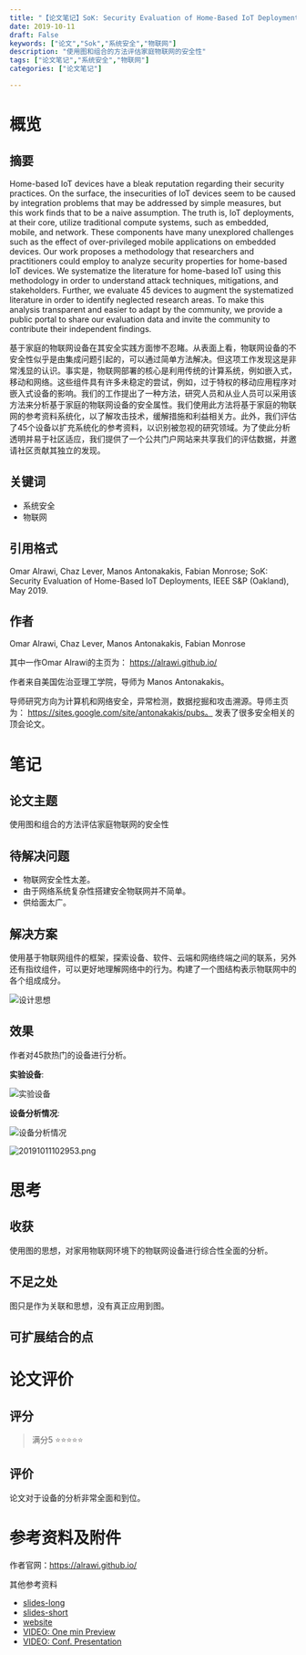 ```yaml
---
title: "【论文笔记】SoK: Security Evaluation of Home-Based IoT Deployments"
date: 2019-10-11
draft: False
keywords: ["论文","Sok","系统安全","物联网"]
description: "使用图和组合的方法评估家庭物联网的安全性"
tags: ["论文笔记","系统安全","物联网"]
categories: ["论文笔记"]

---
```


# 概览
## 摘要
Home-based IoT devices have a bleak reputation regarding their security practices. On the surface, the insecurities of IoT devices seem to be caused by integration problems that may be addressed by simple measures, but this work finds that to be a naive assumption. The truth is, IoT deployments, at their core, utilize traditional compute systems, such as embedded, mobile, and network. These components have many unexplored challenges such as the effect of over-privileged mobile applications on embedded devices. Our work proposes a methodology that researchers and practitioners could employ to analyze security properties for home-based IoT devices. We systematize the literature for home-based IoT using this methodology in order to understand attack techniques, mitigations, and stakeholders. Further, we evaluate 45 devices to augment the systematized literature in order to identify neglected research areas. To make this analysis transparent and easier to adapt by the community, we provide a public portal to share our evaluation data and invite the community to contribute their independent findings.

基于家庭的物联网设备在其安全实践方面惨不忍睹。从表面上看，物联网设备的不安全性似乎是由集成问题引起的，可以通过简单方法解决。但这项工作发现这是非常浅显的认识。事实是，物联网部署的核心是利用传统的计算系统，例如嵌入式，移动和网络。这些组件具有许多未稳定的尝试，例如，过于特权的移动应用程序对嵌入式设备的影响。我们的工作提出了一种方法，研究人员和从业人员可以采用该方法来分析基于家庭的物联网设备的安全属性。我们使用此方法将基于家庭的物联网的参考资料系统化，以了解攻击技术，缓解措施和利益相关方。此外，我们评估了45个设备以扩充系统化的参考资料，以识别被忽视的研究领域。为了使此分析透明并易于社区适应，我们提供了一个公共门户网站来共享我们的评估数据，并邀请社区贡献其独立的发现。

## 关键词
 - 系统安全
 - 物联网

## 引用格式
Omar Alrawi, Chaz Lever, Manos Antonakakis, Fabian Monrose; SoK: Security Evaluation of Home-Based IoT Deployments, IEEE S&P (Oakland), May 2019.
## 作者
Omar Alrawi, Chaz Lever, Manos Antonakakis, Fabian Monrose

其中一作Omar Alrawi的主页为： https://alrawi.github.io/

作者来自美国佐治亚理工学院，导师为	Manos Antonakakis。

导师研究方向为计算机和网络安全，异常检测，数据挖掘和攻击溯源。导师主页为： https://sites.google.com/site/antonakakis/pubs。 发表了很多安全相关的顶会论文。


# 笔记
## 论文主题
使用图和组合的方法评估家庭物联网的安全性
## 待解决问题

 - 物联网安全性太差。
 - 由于网络系统复杂性搭建安全物联网并不简单。
 - 供给面太广。

## 解决方案
使用基于物联网组件的框架，探索设备、软件、云端和网络终端之间的联系，另外还有指纹组件，可以更好地理解网络中的行为。构建了一个图结构表示物联网中的各个组成成分。

![设计思想](https://cdn.jsdelivr.net/gh/m2kar/bucket/img/20191011102625.png)

## 效果
作者对45款热门的设备进行分析。

**实验设备**:

![实验设备](https://cdn.jsdelivr.net/gh/m2kar/bucket/img/20191011102911.png)

**设备分析情况**:

![设备分析情况](https://cdn.jsdelivr.net/gh/m2kar/bucket/img/20191011102944.png)

![20191011102953.png](https://cdn.jsdelivr.net/gh/m2kar/bucket/img/20191011102953.png)

# 思考
## 收获
使用图的思想，对家用物联网环境下的物联网设备进行综合性全面的分析。
## 不足之处
图只是作为关联和思想，没有真正应用到图。
## 可扩展结合的点
# 论文评价
## 评分
> 满分5
⭐⭐⭐⭐⭐

## 评价
论文对于设备的分析非常全面和到位。

# 参考资料及附件
作者官网：https://alrawi.github.io/

其他参考资料

 - [slides-long](https://alrawi.github.io/static/slides/M3AAWG_iot_feb_2019.pdf)
 - [slides-short](https://alrawi.github.io/static/slides/IEEESP_iot_may_2019.pdf)
 - [website](https://yourthings.info/)
 - [VIDEO: One min Preview](https://www.youtube.com/watch?v=-KCia-uTr-8)
 - [VIDEO: Conf. Presentation](https://www.youtube.com/watch?v=Yg807tkRSZ8)

